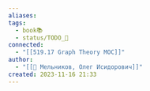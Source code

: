 ```yaml
---
aliases: 
tags:
  - book📚
  - status/TODO_🌱
connected:
  - "[[519.17 Graph Theory MOC]]"
author:
  - "[[👤 Мельников, Олег Исидорович]]"
created: 2023-11-16 21:33
---
```




